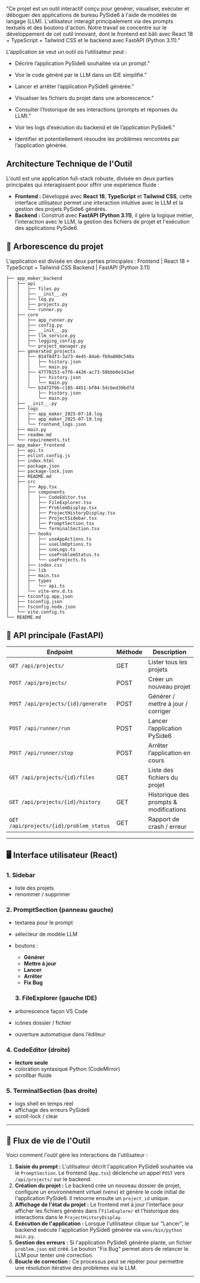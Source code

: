 "Ce projet est un outil interactif conçu pour générer, visualiser, exécuter et déboguer des applications de bureau PySide6 à l'aide de modèles de langage (LLM). L'utilisateur interagit principalement via des prompts textuels et des boutons d'action. Notre travail se concentre sur le développement de cet outil innovant, dont le frontend est bâti avec React 18 + TypeScript + Tailwind CSS et le backend avec FastAPI (Python 3.11)."

L’application se veut un outil où l’utilisateur peut :
- Décrire l’application PySide6 souhaitée via un prompt."

- Voir le code généré par le LLM dans un IDE simplifié."

- Lancer et arrêter l’application PySide6 générée."

- Visualiser les fichiers du projet dans une arborescence."

- Consulter l’historique de ses interactions (prompts et réponses du LLM)."

- Voir les logs d’exécution du backend et de l’application PySide6."

- Identifier et potentiellement résoudre les problèmes rencontrés par l’application générée.


## Architecture Technique de l'Outil

L'outil est une application full-stack robuste, divisée en deux parties principales qui interagissent pour offrir une expérience fluide :

* **Frontend :** Développé avec **React 18**, **TypeScript** et **Tailwind CSS**, cette interface utilisateur permet une interaction intuitive avec le LLM et la gestion des projets PySide6 générés.
* **Backend :** Construit avec **FastAPI (Python 3.11)**, il gère la logique métier, l'interaction avec le LLM, la gestion des fichiers de projet et l'exécution des applications PySide6.


## 📁 Arborescence du projet
L’application est divisée en deux parties principales :
Frontend   | React 18 + TypeScript + Tailwind CSS
Backend    | FastAPI (Python 3.11)
```text
├── app_maker_backend
│   ├── api
│   │   ├── files.py
│   │   ├── __init__.py
│   │   ├── log.py
│   │   ├── projects.py
│   │   └── runner.py
│   ├── core
│   │   ├── app_runner.py
│   │   ├── config.py
│   │   ├── __init__.py
│   │   ├── llm_service.py
│   │   ├── logging_config.py
│   │   └── project_manager.py
│   ├── generated_projects
│   │   ├── 014f8df3-3a73-4e45-84a6-fb9a800c540a
│   │   │   ├── history.json
│   │   │   └── main.py
│   │   ├── 47778153-e7f6-4426-ac73-50bbb0e143ad
│   │   │   ├── history.json
│   │   │   └── main.py
│   │   └── b3472f9b-c105-4451-bf04-5dcbed39bd7d
│   │       ├── history.json
│   │       └── main.py
│   ├── __init__.py
│   ├── logs
│   │   ├── app_maker_2025-07-18.log
│   │   ├── app_maker_2025-07-19.log
│   │   └── frontend_logs.json
│   ├── main.py
│   ├── readme.md
│   └── requirements.txt
├── app_maker_frontend
│   ├── api.ts
│   ├── eslint.config.js
│   ├── index.html
│   ├── package.json
│   ├── package-lock.json
│   ├── README.md
│   ├── src
│   │   ├── App.tsx
│   │   ├── components
│   │   │   ├── CodeEditor.tsx
│   │   │   ├── FileExplorer.tsx
│   │   │   ├── ProblemDisplay.tsx
│   │   │   ├── ProjectHistoryDisplay.tsx
│   │   │   ├── ProjectSidebar.tsx
│   │   │   ├── PromptSection.tsx
│   │   │   └── TerminalSection.tsx
│   │   ├── hooks
│   │   │   ├── useAppActions.ts
│   │   │   ├── useLlmOptions.ts
│   │   │   ├── useLogs.ts
│   │   │   ├── useProblemStatus.ts
│   │   │   └── useProjects.ts
│   │   ├── index.css
│   │   ├── lib
│   │   ├── main.tsx
│   │   ├── types
│   │   │   └── api.ts
│   │   └── vite-env.d.ts
│   ├── tsconfig.app.json
│   ├── tsconfig.json
│   ├── tsconfig.node.json
│   └── vite.config.ts
└── README.md
```

## 🔌 API principale (FastAPI)

| Endpoint                            | Méthode | Description                            |
|-------------------------------------|---------|----------------------------------------|
| `GET /api/projects/`                | GET     | Lister tous les projets                |
| `POST /api/projects/`               | POST    | Créer un nouveau projet                |
| `POST /api/projects/{id}/generate`  | POST    | Générer / mettre à jour / corriger     |
| `POST /api/runner/run`              | POST    | Lancer l’application PySide6           |
| `POST /api/runner/stop`             | POST    | Arrêter l’application en cours         |
| `GET /api/projects/{id}/files`      | GET     | Liste des fichiers du projet           |
| `GET /api/projects/{id}/history`    | GET     | Historique des prompts & modifications |
| `GET /api/projects/{id}/problem_status` | GET  | Rapport de crash / erreur              |

---


## 🖥️ Interface utilisateur (React)

### 1. Sidebar
- liste des projets  
- renommer / supprimer 

### 2. PromptSection (panneau gauche)
- textarea pour le prompt  
- sélecteur de modèle LLM  
- boutons :
  - **Générer**
  - **Mettre à jour**
  - **Lancer**
  - **Arrêter**
  - **Fix Bug**


  ### 3. FileExplorer (gauche IDE)
- arborescence façon VS Code  
- icônes dossier / fichier  
- ouverture automatique dans l’éditeur

### 4. CodeEditor (droite)
- **lecture seule**  
- coloration syntaxique Python (CodeMirror)  
- scrollbar fluide

### 5. TerminalSection (bas droite)
- logs shell en temps réel  
- affichage des erreurs PySide6  
- scroll-lock / clear

---

## 🔄 Flux de vie de l'Outil

Voici comment l'outil gère les interactions de l'utilisateur :

1.  **Saisie du prompt :** L'utilisateur décrit l'application PySide6 souhaitée via le `PromptSection`. Le frontend (`App.tsx`) déclenche un appel `POST` vers `/api/projects/` sur le backend.
2.  **Création du projet :** Le backend crée un nouveau dossier de projet, configure un environnement virtuel (venv) et génère le code initial de l'application PySide6. Il retourne ensuite un `project_id` unique.
3.  **Affichage de l'état du projet :** Le frontend met à jour l'interface pour afficher les fichiers générés dans l'`FileExplorer` et l'historique des interactions dans le `ProjectHistoryDisplay`.
4.  **Exécution de l'application :** Lorsque l'utilisateur clique sur "Lancer", le backend exécute l'application PySide6 générée via `venv/bin/python main.py`.
5.  **Gestion des erreurs :** Si l'application PySide6 générée plante, un fichier `problem.json` est créé. Le bouton "Fix Bug" permet alors de relancer le LLM pour tenter une correction.
6.  **Boucle de correction :** Ce processus peut se répéter pour permettre une résolution itérative des problèmes via le LLM.

---
